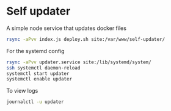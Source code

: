 Self updater
============

A simple node service that updates docker files

```sh
rsync -aPvv index.js deploy.sh site:/var/www/self-updater/
```

For the systemd config

```sh
rsync -aPvv updater.service site:/lib/systemd/system/
ssh systemctl daemon-reload
systemctl start updater
systemctl enable updater
```

To view logs

```sh
journalctl -u updater
```
